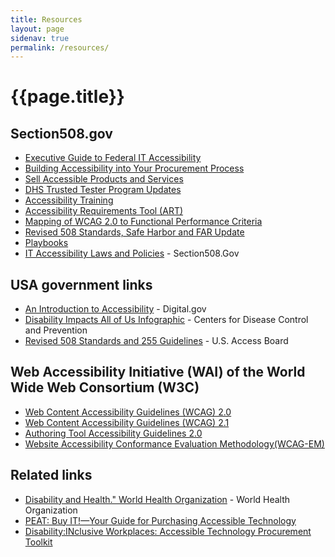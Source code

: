 ```yaml
---
title: Resources
layout: page
sidenav: true
permalink: /resources/
---
```


# **{{page.title}}**

## Section508.gov

- [Executive Guide to Federal IT Accessibility](https://www.section508.gov/tools/playbooks/exec-guide-accessibility)
- [Building Accessibility into Your Procurement Process](https://www.section508.gov/blog/Building-Accessibility-into-your-Procurement-Process)
- [Sell Accessible Products and Services](https://www.section508.gov/sell)
- [DHS Trusted Tester Program Updates](https://www.section508.gov/blog/DHS-Trusted-Tester-Program-Updates/)
- [Accessibility Training](https://www.section508.gov/training-home/)
- [Accessibility Requirements Tool (ART)](https://www.section508.gov/buy/accessibility-requirements-tool)
- [Mapping of WCAG 2.0 to Functional Performance Criteria](https://www.section508.gov/content/mapping-wcag-to-fpc)
- [Revised 508 Standards, Safe Harbor and FAR Update](https://www.section508.gov/blog/Revised-508-Standards-Safe-Harbor-and-FAR-Update)
- [Playbooks](https://www.section508.gov/tools/playbooks/)
- [IT Accessibility Laws and Policies](https://www.section508.gov/manage/laws-and-policies) - Section508.Gov

## USA government links
- [An Introduction to Accessibility](https://digital.gov/resources/introduction-accessibility/) - Digital.gov
- [Disability Impacts All of Us Infographic](https://www.cdc.gov/ncbddd/disabilityandhealth/infographic-disability-impacts-all.html) - Centers for Disease Control and Prevention
- [Revised 508 Standards and 255 Guidelines](https://www.access-board.gov/ict/) - U.S. Access Board

## Web Accessibility Initiative (WAI) of the World Wide Web Consortium (W3C)
- [Web Content Accessibility Guidelines (WCAG) 2.0](https://www.w3.org/TR/WCAG20/)
- [Web Content Accessibility Guidelines (WCAG) 2.1](https://www.w3.org/TR/WCAG21/)
- [Authoring Tool Accessibility Guidelines 2.0](https://www.w3.org/WAI/standards-guidelines/atag/)
- [Website Accessibility Conformance Evaluation Methodology(WCAG-EM)](https://www.w3.org/WAI/test-evaluate/conformance/wcag-em/)

## Related links
- [Disability and Health." World Health Organization](https://www.who.int/news-room/fact-sheets/detail/disability-and-health) - World Health Organization
- [PEAT: Buy IT!—Your Guide for Purchasing Accessible Technology](https://www.peatworks.org/digital-accessibility-toolkits/buy-it/)
- [Disability:INclusive Workplaces: Accessible Technology Procurement Toolkit](https://private.disabilityin.org/procurementtoolkit/)
